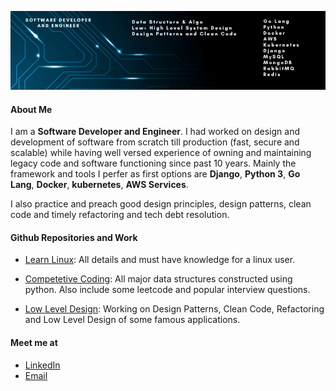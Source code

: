 <p align='center'>
    <img src="markdown-resource/LinkedIn_Background.png">
</p>

#### About Me

I am a **Software Developer and Engineer**. 
I had worked on design and development of software from scratch till production (fast, secure and scalable) while having well versed experience of owning and maintaining legacy code and software functioning since past 10 years.
Mainly the framework and tools I perfer as first options are **Django**, **Python 3**, **Go Lang**, **Docker**, **kubernetes**, **AWS Services**.

I also practice and preach good design principles, design patterns, clean code and timely refactoring and tech debt resolution.

#### Github Repositories and Work

- [Learn Linux](https://github.com/Py-Himanshu-Patel/Learn-Linux): All details and must have knowledge for a linux user.

- [Competetive Coding](https://github.com/Py-Himanshu-Patel/Competetive_Programming): All major data structures constructed using python. Also include some leetcode and popular interview questions.

- [Low Level Design](https://github.com/Py-Himanshu-Patel/LowLevelDesign): Working on Design Patterns, Clean Code, Refactoring and Low Level Design of some famous applications.

#### Meet me at

- [LinkedIn](http://www.linkedin.com/in/patelhimanshu18)
- <a href = "mailto: py.himanshu.patel@gmail.com">Email</a>

